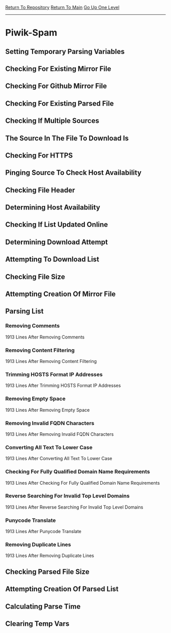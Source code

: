[Return To Repository](https://github.com/bast69/piholeparser/)
[Return To Main](https://github.com/bast69/piholeparser/blob/master/RecentRunLogs/Mainlog.md)
[Go Up One Level](https://github.com/bast69/piholeparser/blob/master/RecentRunLogs/TopLevelScripts/30-Processing-External-Blacklists.md)
____________________________________
# Piwik-Spam
## Setting Temporary Parsing Variables
## Checking For Existing Mirror File
## Checking For Github Mirror File
## Checking For Existing Parsed File
## Checking If Multiple Sources
## The Source In The File To Download Is
## Checking For HTTPS
## Pinging Source To Check Host Availability
## Checking File Header
## Determining Host Availability
## Checking If List Updated Online
## Determining Download Attempt
## Attempting To Download List
## Checking File Size
## Attempting Creation Of Mirror File
## Parsing List
### Removing Comments
1913 Lines After Removing Comments
### Removing Content Filtering
1913 Lines After Removing Content Filtering
### Trimming HOSTS Format IP Addresses
1913 Lines After Trimming HOSTS Format IP Addresses
### Removing Empty Space
1913 Lines After Removing Empty Space
### Removing Invalid FQDN Characters
1913 Lines After Removing Invalid FQDN Characters
### Converting All Text To Lower Case
1913 Lines After Converting All Text To Lower Case
### Checking For Fully Qualified Domain Name Requirements
1913 Lines After Checking For Fully Qualified Domain Name Requirements
### Reverse Searching For Invalid Top Level Domains
1913 Lines After Reverse Searching For Invalid Top Level Domains
### Punycode Translate
1913 Lines After Punycode Translate
### Removing Duplicate Lines
1913 Lines After Removing Duplicate Lines
## Checking Parsed File Size
## Attempting Creation Of Parsed List
## Calculating Parse Time
## Clearing Temp Vars
